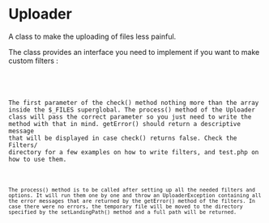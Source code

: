 Uploader
========

A class to make the uploading of files less painful.

The class provides an interface you need to implement if you want to make custom filters :

<code>
<?php
interface IFilter
{
	public bool check(array $fileInfo);
	public string getError();
}
</code>

The first parameter of the check() method nothing more than the array inside the $_FILES superglobal. The process() method of the Uploader class will pass the correct parameter so you just need to write the method with that in mind.
getError() should return a descriptive message that will be displayed in case check() returns false. Check the Filters/ directory for a few examples on how to write filters, and test.php on how to use them.

<code>
<?php
class Uploader
{
	public string process(string $file, array $files);
}
</code>
The process() method is to be called after setting up all the needed filters and options. It will run them one by one and throw an UploaderException containing all the error messages that are returned by the getError() method of the filters. In case there were no errors, the temporary file will be moved to the directory specified by the setLandingPath() method and a full path will be returned.
